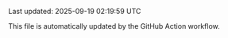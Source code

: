 Last updated: 2025-09-19 02:19:59 UTC

This file is automatically updated by the GitHub Action workflow.
